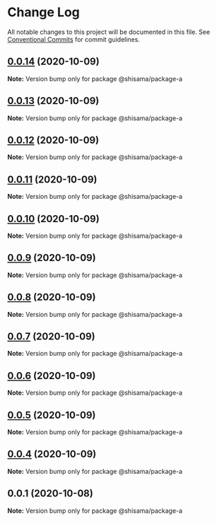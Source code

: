 # Change Log

All notable changes to this project will be documented in this file.
See [Conventional Commits](https://conventionalcommits.org) for commit guidelines.

## [0.0.14](https://github.com/shisama/github-action-release-test/compare/@shisama/package-a@0.0.13...@shisama/package-a@0.0.14) (2020-10-09)

**Note:** Version bump only for package @shisama/package-a





## [0.0.13](https://github.com/shisama/github-action-release-test/compare/@shisama/package-a@0.0.12...@shisama/package-a@0.0.13) (2020-10-09)

**Note:** Version bump only for package @shisama/package-a





## [0.0.12](https://github.com/shisama/github-action-release-test/compare/@shisama/package-a@0.0.11...@shisama/package-a@0.0.12) (2020-10-09)

**Note:** Version bump only for package @shisama/package-a





## [0.0.11](https://github.com/shisama/github-action-release-test/compare/@shisama/package-a@0.0.10...@shisama/package-a@0.0.11) (2020-10-09)

**Note:** Version bump only for package @shisama/package-a





## [0.0.10](https://github.com/shisama/github-action-release-test/compare/@shisama/package-a@0.0.9...@shisama/package-a@0.0.10) (2020-10-09)

**Note:** Version bump only for package @shisama/package-a





## [0.0.9](https://github.com/shisama/github-action-release-test/compare/@shisama/package-a@0.0.8...@shisama/package-a@0.0.9) (2020-10-09)

**Note:** Version bump only for package @shisama/package-a





## [0.0.8](https://github.com/shisama/github-action-release-test/compare/@shisama/package-a@0.0.7...@shisama/package-a@0.0.8) (2020-10-09)

**Note:** Version bump only for package @shisama/package-a





## [0.0.7](https://github.com/shisama/github-action-release-test/compare/@shisama/package-a@0.0.6...@shisama/package-a@0.0.7) (2020-10-09)

**Note:** Version bump only for package @shisama/package-a





## [0.0.6](https://github.com/shisama/github-action-release-test/compare/@shisama/package-a@0.0.5...@shisama/package-a@0.0.6) (2020-10-09)

**Note:** Version bump only for package @shisama/package-a





## [0.0.5](https://github.com/shisama/github-action-release-test/compare/@shisama/package-a@0.0.4...@shisama/package-a@0.0.5) (2020-10-09)

**Note:** Version bump only for package @shisama/package-a





## [0.0.4](https://github.com/shisama/github-action-release-test/compare/@shisama/package-a@0.0.3...@shisama/package-a@0.0.4) (2020-10-09)

**Note:** Version bump only for package @shisama/package-a





## 0.0.1 (2020-10-08)

**Note:** Version bump only for package @shisama/package-a
